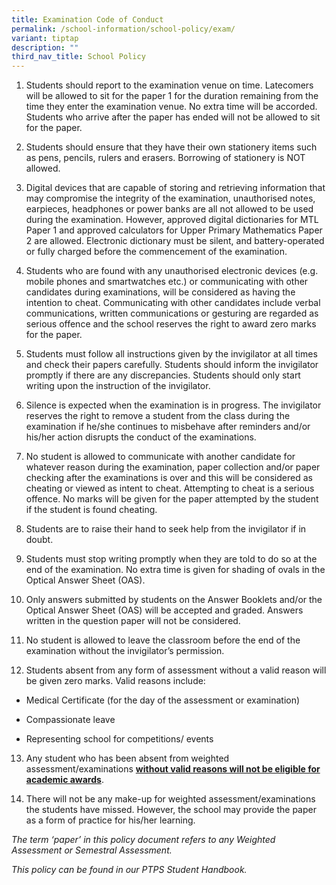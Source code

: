 ```yaml
---
title: Examination Code of Conduct
permalink: /school-information/school-policy/exam/
variant: tiptap
description: ""
third_nav_title: School Policy
---
```

<ol data-tight="true" class="tight">
<li>
<p>Students should report to the examination venue on time. Latecomers will
be allowed to sit for the paper 1 for the duration remaining from the time
they enter the examination venue. No extra time will be accorded. Students
who arrive after the paper has ended will not be allowed to sit for the
paper.</p>
<p></p>
</li>
<li>
<p>Students should ensure that they have their own stationery items such
as pens, pencils, rulers and erasers. Borrowing of stationery is NOT allowed.</p>
<p></p>
</li>
<li>
<p>Digital devices that are capable of storing and retrieving information
that may compromise the integrity of the examination, unauthorised notes,
earpieces, headphones or power banks are all not allowed to be used during
the examination. However, approved digital dictionaries for MTL Paper 1
and approved calculators for Upper Primary Mathematics Paper 2 are allowed.
Electronic dictionary must be silent, and battery-operated or fully charged
before the commencement of the examination.</p>
</li>
</ol>
<p></p>
<ol start="4" data-tight="true" class="tight">
<li>
<p>Students who are found with any unauthorised electronic devices (e.g.
mobile phones and smartwatches etc.) or communicating with other candidates
during examinations, will be considered as having the intention to cheat.
Communicating with other candidates include verbal communications, written
communications or gesturing are regarded as serious offence and the school
reserves the right to award zero marks for the paper.</p>
</li>
</ol>
<p></p>
<ol start="5" data-tight="true" class="tight">
<li>
<p>Students must follow all instructions given by the invigilator at all
times and check their papers carefully. Students should inform the invigilator
promptly if there are any discrepancies. Students should only start writing
upon the instruction of the invigilator.</p>
</li>
</ol>
<p></p>
<ol start="6" data-tight="true" class="tight">
<li>
<p>Silence is expected when the examination is in progress. The invigilator
reserves the right to remove a student from the class during the examination
if he/she continues to misbehave after reminders and/or his/her action
disrupts the conduct of the examinations.</p>
</li>
</ol>
<p></p>
<ol start="7" data-tight="true" class="tight">
<li>
<p>No student is allowed to communicate with another candidate for whatever
reason during the examination, paper collection and/or paper checking after
the examinations is over and this will be considered as cheating or viewed
as intent to cheat. Attempting to cheat is a serious offence. No marks
will be given for the paper attempted by the student if the student is
found cheating.</p>
</li>
</ol>
<p></p>
<ol start="8" data-tight="true" class="tight">
<li>
<p>Students are to raise their hand to seek help from the invigilator if
in doubt.</p>
</li>
</ol>
<p></p>
<ol start="9" data-tight="true" class="tight">
<li>
<p>Students must stop writing promptly when they are told to do so at the
end of the examination. No extra time is given for shading of ovals in
the Optical Answer Sheet (OAS).</p>
</li>
</ol>
<p></p>
<ol start="10" data-tight="true" class="tight">
<li>
<p>Only answers submitted by students on the Answer Booklets and/or the Optical
Answer Sheet (OAS) will be accepted and graded. Answers written in the
question paper will not be considered.</p>
</li>
</ol>
<p></p>
<ol start="11" data-tight="true" class="tight">
<li>
<p>No student is allowed to leave the classroom before the end of the examination
without the invigilator’s permission.</p>
</li>
</ol>
<p></p>
<ol start="12" data-tight="true" class="tight">
<li>
<p>Students absent from any form of assessment without a valid reason will
be given zero marks. Valid reasons include:</p>
</li>
</ol>
<ul data-tight="true" class="tight">
<li>
<p>Medical Certificate (for the day of the assessment or examination)</p>
</li>
<li>
<p>Compassionate leave</p>
</li>
<li>
<p>Representing school for competitions/ events</p>
</li>
</ul>
<p></p>
<ol start="13" data-tight="true" class="tight">
<li>
<p>Any student who has been absent from weighted assessment/examinations <strong><u>without valid reasons will not be eligible for academic awards</u></strong>.</p>
</li>
</ol>
<p></p>
<ol start="14" data-tight="true" class="tight">
<li>
<p>There will not be any make-up for weighted assessment/examinations the
students have missed. However, the school may provide the paper as a form
of practice for his/her learning.</p>
</li>
</ol>
<p></p>
<p><em>The term ‘paper’ in this policy document refers to any Weighted Assessment or Semestral Assessment.</em>
</p>
<p><em>This policy can be found in our PTPS Student Handbook.</em>
</p>